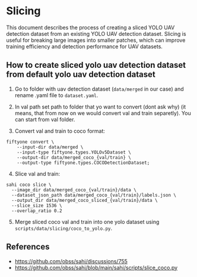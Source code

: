 # Slicing

This document describes the process of creating a sliced YOLO UAV detection dataset from an existing YOLO UAV detection dataset. Slicing is useful for breaking large images into smaller patches, which can improve training efficiency and detection performance for UAV datasets.

## How to create sliced yolo uav detection dataset from default yolo uav detection dataset

1. Go to folder with uav detection dataset (`data/merged` in our case) and rename .yaml file to `dataset.yaml`.

2. In val path set path to folder that yo want to convert (dont ask why) (it means, that from now on we would convert val and train separetly). You can start from val folder.

3. Convert val and train to coco format:
```shell
fiftyone convert \                                           
    --input-dir data/merged \
    --input-type fiftyone.types.YOLOv5Dataset \
    --output-dir data/merged_coco_{val/train} \
    --output-type fiftyone.types.COCODetectionDataset;
```

4. Slice val and train:
```shell
sahi coco slice \
  --image_dir data/merged_coco_{val/train}/data \
  --dataset_json_path data/merged_coco_{val/train}/labels.json \
  --output_dir data/merged_coco_sliced_{val/train}/data \
  --slice_size 1536 \
  --overlap_ratio 0.2 
```

5. Merge sliced coco val and train into one yolo dataset using `scripts/data/slicing/coco_to_yolo.py`.

## References

- https://github.com/obss/sahi/discussions/755
- https://github.com/obss/sahi/blob/main/sahi/scripts/slice_coco.py
